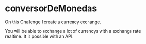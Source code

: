 # conversorDeMonedas

On this Challenge I create a currency exchange.

You will be able to exchange a lot of currencys with a exchange rate realtime. It is possible with an API.
